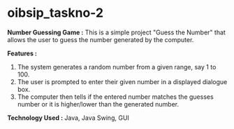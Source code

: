 # oibsip_taskno-2

**Number Guessing Game :**
This is a simple project "Guess the Number" that allows the user to guess the number generated by the computer.

**Features :**
1. The system generates a random number from a given range, say 1 to 100.
2. The user is prompted to enter their given number in a displayed dialogue box.
3. The computer then tells if the entered number matches the guesses number or it is higher/lower than the generated number.

**Technology Used :**
Java, Java Swing, GUI

